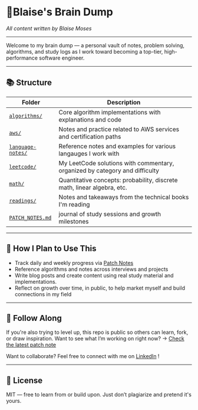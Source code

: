 # 🧠Blaise's Brain Dump 
*All content written by Blaise Moses*

---

Welcome to my brain dump — a personal vault of notes, problem solving, algorithms, and study logs as I work toward becoming a top-tier, high-performance software engineer.

---

## 📚 Structure

| Folder | Description |
|--------|-------------|
| [`algorithms/`](./algorithms) | Core algorithm implementations with explanations and code |
| [`aws/`](./aws) |Notes and practice related to AWS services and certification paths |
| [`language-notes/`](./language-notes) | Reference notes and examples for various langauges I work with |
| [`leetcode/`](./leetcode) | My LeetCode solutions with commentary, organized by category and difficulty |
| [`math/`](./math) | Quantitative concepts: probability, discrete math, linear algebra, etc. |
| [`readings/`](./readings) | Notes and takeaways from the technical books I'm reading |
|[`PATCH_NOTES.md`](./PATCH_NOTES.md) | journal of study sessions and growth milestones |

---

## 🧩 How I Plan to Use This

- Track daily and weekly progress via [Patch Notes](./PATCH_NOTES.md)
- Reference algorithms and notes across interviews and projects
- Write blog posts and create content using real study material and implementations.
- Reflect on growth over time, in public, to help market myself and build connections in my field

---
## 📣 Follow Along

If you're also trying to level up, this repo is public so others can learn, fork, or draw inspiration.  Want to see what I’m working on right now? → [Check the latest patch note](./PATCH_NOTES.md)

Want to collaborate? Feel free to connect with me on [LinkedIn](https://www.linkedin.com/in/blaise-moses/) !

---
## 🔖 License

MIT — free to learn from or build upon. Just don’t plagiarize and pretend it's yours.